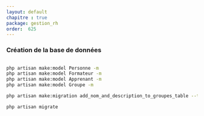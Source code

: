 ```yaml
---
layout: default
chapitre : true
package: gestion_rh
order:  625
---
```


### Création de la base de données 


````bash

php artisan make:model Personne -m
php artisan make:model Formateur -m
php artisan make:model Apprenant -m
php artisan make:model Groupe -m

php artisan make:migration add_nom_and_description_to_groupes_table --table=groupes

php artisan migrate 

````